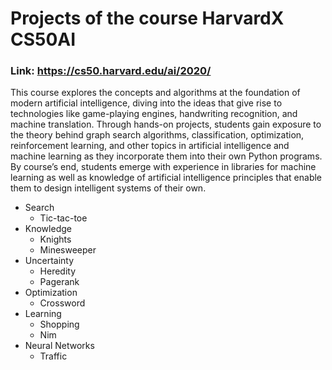 # Projects of the course HarvardX CS50AI

### Link: https://cs50.harvard.edu/ai/2020/

This course explores the concepts and algorithms at the foundation of modern artificial intelligence, diving into the ideas that give rise to technologies like game-playing engines, handwriting recognition, and machine translation. Through hands-on projects, students gain exposure to the theory behind graph search algorithms, classification, optimization, reinforcement learning, and other topics in artificial intelligence and machine learning as they incorporate them into their own Python programs. By course’s end, students emerge with experience in libraries for machine learning as well as knowledge of artificial intelligence principles that enable them to design intelligent systems of their own.

- Search
  - Tic-tac-toe
- Knowledge
  - Knights
  - Minesweeper
- Uncertainty
  - Heredity
  - Pagerank
- Optimization
  - Crossword
- Learning
  - Shopping
  - Nim 
- Neural Networks
  - Traffic  

